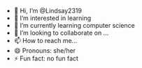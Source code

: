 - 👋 Hi, I’m @Lindsay2319
- 👀 I’m interested in learning
- 🌱 I’m currently learning computer science
- 💞️ I’m looking to collaborate on ...
- 📫 How to reach me...
- 😄 Pronouns: she/her
- ⚡ Fun fact: no fun fact

<!---
Lindsay2319/Lindsay2319 is a ✨ special ✨ repository because its `README.md` (this file) appears on your GitHub profile.
You can click the Preview link to take a look at your changes.
--->
